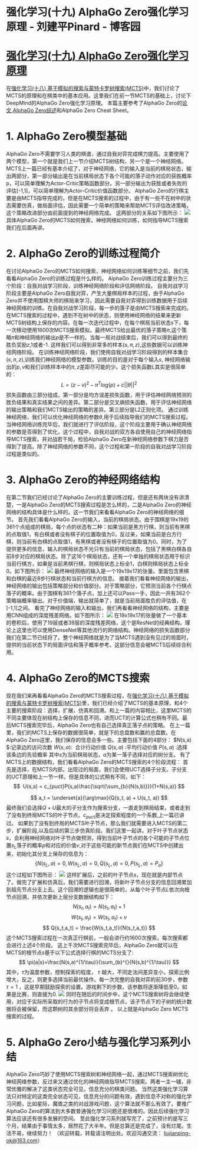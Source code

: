 
# 强化学习(十九) AlphaGo Zero强化学习原理 - 刘建平Pinard - 博客园






# [强化学习(十九) AlphaGo Zero强化学习原理](https://www.cnblogs.com/pinard/p/10609228.html)
在[强化学习(十八) 基于模拟的搜索与蒙特卡罗树搜索(MCTS)](https://www.cnblogs.com/pinard/p/10470571.html)中，我们讨论了MCTS的原理和在棋类中的基本应用。这里我们在前一节MCTS的基础上，讨论下DeepMind的AlphaGo Zero强化学习原理。
本篇主要参考了AlphaGo Zero的[论文](https://www.nature.com/articles/nature24270.epdf?author_access_token=VJXbVjaSHxFoctQQ4p2k4tRgN0jAjWel9jnR3ZoTv0PVW4gB86EEpGqTRDtpIz-2rmo8-KG06gqVobU5NSCFeHILHcVFUeMsbvwS-lxjqQGg98faovwjxeTUgZAUMnRQ),[AlphaGo Zero综述](https://www.hhyz.me/2018/08/08/2018-08-08-AlphaGO-Zero/)和AlphaGo Zero Cheat Sheet。
# 1. AlphaGo Zero模型基础
AlphaGo Zero不需要学习人类的棋谱，通过自我对弈完成棋力提高。主要使用了两个模型，第一个就是我们上一节介绍MCTS树结构，另一个是一个神经网络。MCTS上一篇已经有基本介绍了，对于神经网络，它的输入是当前的棋局状态，输出两部分，第一部分输出是在当前棋局状态下各个可能的落子动作对应的获胜概率p，可以简单理解为Actor-Critic策略函数部分。另一部分输出为获胜或者失败的评估[-1,1]，可以简单理解为Actor-Critic价值函数部分。
AlphaGo Zero的行棋主要是由MCTS指导完成的，但是在MCTS搜索的过程中，由于有一些不在树中的状态需要仿真，做局面评估，因此需要一个简单的策略来帮助MCTS评估改进策略，这个策略改进部分由前面提到的神经网络完成。
这两部分的关系如下图所示：
![](https://img2018.cnblogs.com/blog/1042406/201903/1042406-20190327174440009-1650659236.jpg)
具体AlphaGo Zero的MCTS如何搜索，神经网络如何训练，如何指导MCTS搜索我们在后面再讲。
# 2. AlphaGo Zero的训练过程简介
在讨论AlphaGo Zero的MCTS如何搜索，神经网络如何训练等细节之前，我们先看看AlphaGo Zero的训练过程是什么样的。
AlphaGo Zero训练过程主要分为三个阶段：自我对战学习阶段，训练神经网络阶段和评估网络阶段。
自我对战学习阶段主要是AlphaGo Zero自我对弈，产生大量棋局样本的过程，由于AlphaGo Zero并不使用围棋大师的棋局来学习，因此需要自我对弈得到训练数据用于后续神经网络的训练。在自我对战学习阶段，每一步的落子是由MCTS搜索来完成的。在MCTS搜索的过程中，遇到不在树中的状态，则使用神经网络的结果来更新MCTS树结构上保存的内容。在每一次迭代过程中，在每个棋局当前状态$s$下，每一次移动使用1600次MCTS搜索模拟。最终MCTS给出最优的落子策略$\pi$,这个策略$\pi$和神经网络的输出$p$是不一样的。当每一局对战结束后，我们可以得到最终的胜负奖励$z$,1或者-1. 这样我们可以得到非常多的样本$(s,\pi,z)$,这些数据可以训练神经网络阶段。
在训练神经网络阶段，我们使用自我对战学习阶段得到的样本集合$(s,\pi,z)$,训练我们神经网络的模型参数。训练的目的是对于每个输入$s$, 神经网络输出的$p,v$和我们训练样本中的$\pi,z$差距尽可能的少。这个损失函数$L$其实是很简单的：
$$
L=(z-v)^{2}-\pi^{T}log(p)+c||\theta||^{2}
$$
损失函数由三部分组成，第一部分是均方误差损失函数，用于评估神经网络预测的胜负结果和真实结果之间的差异。第二部分是交叉熵损失函数，用于评估神经网络的输出策略和我们MCTS输出的策略的差异。第三部分是L2正则化项。
通过训练神经网络，我们可以优化神经网络的参数$\theta$,用于后续指导我们的MCTS搜索过程。
当神经网络训练完毕后，我们就进行了评估阶段，这个阶段主要用于确认神经网络的参数是否得到了优化，这个过程中，自我对战的双方各自使用自己的神经网络指导MCTS搜索，并对战若干局，检验AlphaGo Zero在新神经网络参数下棋力是否得到了提高。除了神经网络的参数不同，这个过程和第一阶段的自我对战学习阶段过程是类似的。
# 3. AlphaGo Zero的神经网络结构
在第二节我们已经讨论了AlphaGo Zero的主要训练过程，但是还有两块没有讲清楚，一是AlphaGo Zero的MCTS搜索过程是怎么样的，二是AlphaGo Zero的神经网络的结构具体是什么样的。这一节我们来看看AlphaGo Zero的神经网络的细节。
首先我们看看AlphaGo Zero的输入，当前的棋局状态。由于围棋是19x19的361个点组成的棋局，每个点的状态有二种：如果当前是黑方行棋，则当前有黑棋的点取值1，有白棋或者没有棋子的位置取值为0，反过来，如果当前是白方行棋，则当前有白棋的点取值1，有黑棋或者没有棋子的位置取值为0。同时，为了提供更多的信息，输入的棋局状态不光只有当前的棋局状态，包括了黑棋白棋各自前8步对应的棋局状态。除了这16个棋局状态，还有一个单独的棋局状态用于标识当前行棋方，如果是当前黑棋行棋，则棋局状态上标全1，白棋则棋局状态上标全0。如下图所示：
![](https://img2018.cnblogs.com/blog/1042406/201903/1042406-20190327183355879-514059551.png)
最终神经网络的输入是一个19x19x17的张量。里面包含黑棋和白棋的最近8步行棋状态和当前行棋方的信息。
接着我们看看神经网络的输出，神经网络的输出包括策略部分和价值部分。对于策略部分，它预测当前各个行棋点落子的概率。由于围棋有361个落子点，加上还可以Pass一手，因此一共有362个策略端概率输出。对于价值端，输出就简单了，就是当前局面胜负的评估值，在[-1,1]之间。
看完了神经网络的输入和输出，我们再看看神经网络的结构，主要是用CNN组成的深度残差网络。如下图所示：
![](https://img2018.cnblogs.com/blog/1042406/201903/1042406-20190327184005439-1198211140.png)
在19x19x17的张量做了一个基本的卷积后，使用了19层或者39层的深度残差网络，这个是ResNet的经典结构。理论上这里也可以使用DenseNet等其他流行的网络结构。神经网络的损失函数部分我们在第二节已经将了。整个神经网络就是为了当MCTS遇到没有见过的局面时，提供的当前状态下的局面评估和落子概率参考。这部分信息会被MCTS后续综合利用。
# 4. AlphaGo Zero的MCTS搜索
现在我们来再看看AlphaGo Zero的MCTS搜索过程，在[强化学习(十八) 基于模拟的搜索与蒙特卡罗树搜索(MCTS)](https://www.cnblogs.com/pinard/p/10470571.html)里，我们已经介绍了MCTS的基本原理，和4个主要的搜索阶段：选择，扩展，仿真和回溯。和上一篇的内容相比，这里MCTS的不同主要体现在树结构上保存的信息不同，进而UCT的计算公式也稍有不同。最后MCTS搜索完毕后，AlphaGo Zero也有自己选择真正落子点的策略。
在上一篇里，我们的MCTS上保存的数据很简单，就是下的总盘数和赢的总盘数。在AlphaGo Zero这里，我们保存的信息会多一些。主要包括下面的4部分：
$N(s,a) $:记录边的访问次数
$W(s,a)$:  合计行动价值
$Q(s,a)$ :平均行动价值
$P(s,a)$ :选择该条边的先验概率
其中$s$为当前棋局状态，$a$为某一落子选择对应的树分支。
有了MCTS上的数据结构，我们看看AlphaGo Zero的MCTS搜索的4个阶段流程：
首先是选择，在MCTS内部，出现过的局面，我们会使用UCT选择子分支。子分支的UCT原理和上一节一样。但是具体的公式稍有不同，如下：
$$
 U(s,a) = c_{puct}P(s,a)\frac{\sqrt{\sum_{b}{N(s,b)}}}{1+N(s,a)}
$$
 
$$
a_t = \underset{a}{\arg\max}(Q(s_t, a) + U(s_t, a))
$$
最终我们会选择$Q+U$最大的子分支作为搜索分支，一直走到棋局结束，或者走到了没有到终局MCTS的叶子节点。$c_{puct}$是决定探索程度的一个系数,上一篇已讲过。
如果到了没有到终局的MCTS叶子节点，那么我们就需要进入MCTS的第二步，扩展阶段,以及后续的第三步仿真阶段。我们这里一起讲。对于叶子节点状态$s$，会利用神经网络对叶子节点做预测，得到当前叶子节点的各个可能的子节点位置$s_L$落子的概率$p$和对应的价值$v$,对于这些可能的新节点我们在MCTS中创建出来，初始化其分支上保存的信息为：
$$
\{ N(s_L,a)=0,W(s_L,a)=0,Q(s_L,a)=0,P(s_L,a)=P_a \}
$$
这个过程如下图所示：
![](https://img2018.cnblogs.com/blog/1042406/201903/1042406-20190327194609559-1303027290.png)
这样扩展后，之前的叶子节点$s$，现在就是内部节点了。做完了扩展和仿真后，我们需要进行回溯，将新叶子节点分支的信息回溯累加到祖先节点分支上去。这个回溯的逻辑也是很简单的，从每个叶子节点$L$依次向根节点回溯，并依次更新上层分支数据结构如下：
$$
N(s_t,a_t) = N(s_t,a_t)+1
$$
$$
W(s_t,a_t) = W(s_t,a_t)+v
$$
$$
Q(s_t,a_t) = \frac{W(s_t,a_t)}{N(s_t,a_t)}
$$
这个MCTS搜索过程在一次真正行棋前，一般会进行约1600次搜索，每次搜索都会进行上述4个阶段。
这上千次MCTS搜索完毕后，AlphaGo Zero就可以在MCTS的根节点$s$基于以下公式选择行棋的MCTS分支了:
$$
\pi(a|s)=\frac{N(s,a)^{1/\tau}}{\sum_{b}^{}{N(s,b)^{1/\tau}}}
$$
其中，$\tau$为温度参数，控制探索的程度， $\tau$ 越大，不同走法间差异变小，探索比例增大，反之，则更多选择当前最优操作。每一次完整的自我对弈的前30步，参数 $\tau = 1$ ，这是早期鼓励探索的设置。游戏剩下的步数，该参数将逐渐降低至0。如果是比赛，则直接为0.
![](https://img2018.cnblogs.com/blog/1042406/201903/1042406-20190327195549440-659593764.png)
同时在随后的时间步中，这个MCTS搜索树将会继续使用，对应于实际所采取的行为的子节点将变成根节点，该子节点下的子树的统计数据将会被保留，而这颗树的其余部分将会丢弃 。
以上就是AlphaGo Zero MCTS搜索的过程。
# 5. AlphaGo Zero小结与强化学习系列小结
AlphaGo Zero巧妙了使用MCTS搜索树和神经网络一起，通过MCTS搜索树优化神经网络参数，反过来又通过优化的神经网络指导MCTS搜索。两者一主一辅，非常优雅的解决了这类状态完全可见，信息充分的棋类问题。
当然这类强化学习算法只对特定的这类完全状态可见，信息充分的问题有效，遇到信息不对称的强化学习问题，比如星际，魔兽之类的对战游戏问题，这个算法就不那么有效了。要推广AlphaGo Zero的算法到大多数普通强化学习问题还是很难的。因此后续强化学习算法应该还有很多发展的空间。
至此强化学习系列就写完了，之前预计的是写三个月，结果由于事情太多，居然花了大半年。但是总算还是完成了，没有烂尾。生活不易，继续努力！
（欢迎转载，转载请注明出处。欢迎沟通交流： liujianping-ok@163.com）





